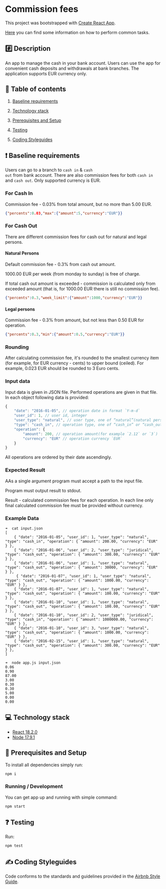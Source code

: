 # Commission fees

This project was bootstrapped with [Create React App](https://github.com/facebookincubator/create-react-app).

[Here](https://github.com/facebookincubator/create-react-app/blob/master/packages/react-scripts/template/README.md) you can find some information on how to perform common tasks.


## :hash: Description

An app to manage the cash in your bank account. Users can use the app for convenient cash deposits and withdrawals at bank branches. The application supports EUR currency only.

## :blue_book: Table of contents

  1. [Baseline requirements](#exclamation-baseline-requirements)

  2. [Technology stack](#computer-technology-stack)

  3. [Prerequisites and Setup](#wrench-prerequisites-and-setup)

  4. [Testing](#question-testing)

  5. [Coding Styleguides](#writing_hand-coding-styleguides)


## :exclamation: Baseline requirements

Users can go to a branch to <code>cash in</code> & <code>cash out</code> from bank account. There are also commission fees for both <code>cash in</code> and <code>cash out</code>. Only supported currency is EUR.

### For Cash In

Commission fee - 0.03% from total amount, but no more than 5.00 EUR.

```json
{"percents":0.03,"max":{"amount":5,"currency":"EUR"}}
```

### For Cash Out

There are different commission fees for cash out for natural and legal persons.

#### Natural Persons

Default commission fee - 0.3% from cash out amount.

1000.00 EUR per week (from monday to sunday) is free of charge.

If total cash out amount is exceeded - commission is calculated only from exceeded amount (that is, for 1000.00 EUR there is still no commission fee).

```json
{"percents":0.3,"week_limit":{"amount":1000,"currency":"EUR"}}
```

#### Legal persons

Commission fee - 0.3% from amount, but not less than 0.50 EUR for operation.

```json
{"percents":0.3,"min":{"amount":0.5,"currency":"EUR"}}
```

### Rounding

After calculating commission fee, it's rounded to the smallest currency item (for example, for EUR currency - cents) to upper bound (ceiled). For example, 0.023 EUR should be rounded to 3 Euro cents.

### Input data

Input data is given in JSON file. Performed operations are given in that file. In each object following data is provided:

```js
{
    "date": "2016-01-05", // operation date in format `Y-m-d`
    "user_id": 1, // user id, integer
    "user_type": "natural", // user type, one of “natural”(natural person) or “juridical”(legal person)
    "type": "cash_in", // operation type, one of “cash_in” or “cash_out”
    "operation": {
        "amount": 200, // operation amount(for example `2.12` or `3`)
        "currency": "EUR" // operation currency `EUR`
    }
}
```

All operations are ordered by their date ascendingly.

### Expected Result

AAs a single argument program must accept a path to the input file.

Program must output result to stdout.

Result - calculated commission fees for each operation. In each line only final calculated commission fee must be provided without currency.

### Example Data

```
➜  cat input.json
[
    { "date": "2016-01-05", "user_id": 1, "user_type": "natural", "type": "cash_in", "operation": { "amount": 200.00, "currency": "EUR" } },
    { "date": "2016-01-06", "user_id": 2, "user_type": "juridical", "type": "cash_out", "operation": { "amount": 300.00, "currency": "EUR" } },
    { "date": "2016-01-06", "user_id": 1, "user_type": "natural", "type": "cash_out", "operation": { "amount": 30000, "currency": "EUR" } },
     { "date": "2016-01-07", "user_id": 1, "user_type": "natural", "type": "cash_out", "operation": { "amount": 1000.00, "currency": "EUR" } },
    { "date": "2016-01-07", "user_id": 1, "user_type": "natural", "type": "cash_out", "operation": { "amount": 100.00, "currency": "EUR" } },
    { "date": "2016-01-10", "user_id": 1, "user_type": "natural", "type": "cash_out", "operation": { "amount": 100.00, "currency": "EUR" } },
    { "date": "2016-01-10", "user_id": 2, "user_type": "juridical", "type": "cash_in", "operation": { "amount": 1000000.00, "currency": "EUR" } },
    { "date": "2016-01-10", "user_id": 3, "user_type": "natural", "type": "cash_out", "operation": { "amount": 1000.00, "currency": "EUR" } },
    { "date": "2016-02-15", "user_id": 1, "user_type": "natural", "type": "cash_out", "operation": { "amount": 300.00, "currency": "EUR" } },
]

➜  node app.js input.json
0.06
0.90
87.00
3.00
0.30
0.30
5.00
0.00
0.00
```

## :computer: Technology stack

- [React 18.2.0](https://reactjs.org/)
- [Node 17.9.1](https://nodejs.org/en/)

## :wrench: Prerequisites and Setup


To install all dependencies simply run:

```bash
npm i
```

### Running / Development

You can get app up and running with simple command:

```bash
npm start
```

## :question: Testing

Run:

```bash
npm test
```

## :writing_hand: Coding Styleguides

Сode conforms to the standards and guidelines provided in the [Airbnb Style Guide](https://github.com/airbnb/javascript).